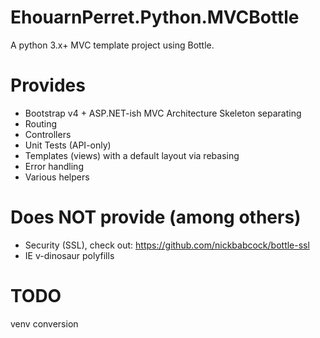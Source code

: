 # EhouarnPerret.Python.MVCBottle
A python 3.x+ MVC template project using Bottle.

# Provides
- Bootstrap v4 + ASP.NET-ish MVC Architecture Skeleton separating
 - Routing
 - Controllers
 - Unit Tests (API-only)
 - Templates (views) with a default layout via rebasing
 - Error handling
 - Various helpers

# Does NOT provide (among others)
- Security (SSL), check out: https://github.com/nickbabcock/bottle-ssl
- IE v-dinosaur polyfills

# TODO
venv conversion
